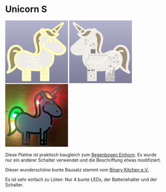 # Unicorn S

<img src="../img/unicorn_s_front.png" width="200" height="200" alt="Unicorn S Vorderseite">
<img src="../img/unicorn_s_back.png" width="200" height="200" alt="Unicorn S Rückseite">
<img src="../img/unicorn_s_live.jpg" width="200" height="200" alt="Unicorn S Rückseite">

Diese Platine ist praktisch baugleich zum [Regenbogen Einhorn](https://shop.blinkyparts.com/de/Regenbogen-Einhorn-Loetbausatz-Einfacher-Anstecker-fuer-Anfaenger/blink232242).
Es wurde nur ein anderer Schalter verwendet und die Beschriftung etwas modifiziert.

Dieser wunderschöne bunte Bausatz stammt vom [Binary Kitchen e.V.](https://www.binary-kitchen.de).

Es ist sehr einfach zu Löten: Nur 4 bunte LEDs, der Batteriehalter und der Schalter.
